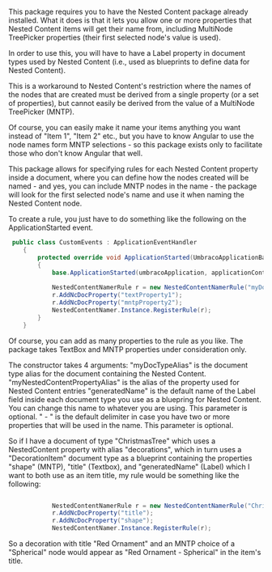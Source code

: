 This package requires you to have the Nested Content package already installed. What it does is that it lets you allow one or more properties that Nested Content items will get their name from, including MultiNode TreePicker properties (their first selected node's value is used).

In order to use this, you will have to have a Label property in document types used by Nested Content (i.e., used as blueprints to define data for Nested Content).

This is a workaround to Nested Content's restriction where the names of the nodes that are created must be derived from a single property (or a set of properties), but cannot easily be derived from the value of a MultiNode TreePicker (MNTP).

Of course, you can easily make it name your items anything you want instead of "Item 1", "Item 2" etc., but you have to know Angular to use the node names form MNTP selections - so this package exists only to facilitate those who don't know Angular that well.

This package allows for specifying rules for each Nested Content property inside a document, where you can define how the nodes created will be named - and yes, you can include MNTP nodes in the name - the package will look for the first selected node's name and use it when naming the Nested Content node.


To create a rule, you just have to do something like the following on the ApplicationStarted event. 


```csharp
 public class CustomEvents : ApplicationEventHandler
    {
        protected override void ApplicationStarted(UmbracoApplicationBase umbracoApplication, ApplicationContext applicationContext)
        {
            base.ApplicationStarted(umbracoApplication, applicationContext);
            
            NestedContentNamerRule r = new NestedContentNamerRule("myDocTypeAlias", "myNestedContentPropertyAlias", "generatedName", " - "));
            r.AddNcDocProperty("textProperty1");
            r.AddNcDocProperty("mntpProperty2");
            NestedContentNamer.Instance.RegisterRule(r);
        }
    }
```

Of course, you can add as many properties to the rule as you like. The package takes TextBox and MNTP properties under consideration only.

The constructor takes 4 arguments:
"myDocTypeAlias" is the document type alias for the document containing the Nested Content.
"myNestedContentPropertyAlias" is the alias of the property used for Nested Content entries
"generatedName" is the default name of the Label field inside each document type you use as a bluepring for Nested Content. You can change this name to whatever you are using. This parameter is optional.
" - " is the default delimiter in case you have two or more properties that will be used in the name. This parameter is optional.

So if I have a document of type "ChristmasTree" which uses a NestedContent property with alias "decorations", which in turn uses a "DecorationItem" document type as a blueprint containing the properties "shape" (MNTP), "title" (Textbox), and "generatedName" (Label) which I want to both use as an item title, my rule would be something like the following:


```csharp

            NestedContentNamerRule r = new NestedContentNamerRule("ChristmasTree", "decorations", "generatedName", " - "));
            r.AddNcDocProperty("title");
            r.AddNcDocProperty("shape");
            NestedContentNamer.Instance.RegisterRule(r);
```

So a decoration with title "Red Ornament" and an MNTP choice of a "Spherical" node would appear as "Red Ornament - Spherical" in the item's title.



